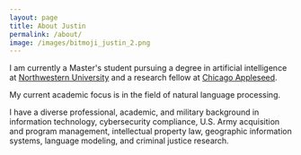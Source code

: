 ```yaml
---
layout: page
title: About Justin
permalink: /about/
image: /images/bitmoji_justin_2.png
---
```


I am currently a Master's student pursuing a degree in artificial intelligence at 
[Northwestern University](https://www.mccormick.northwestern.edu/artificial-intelligence/people/students/2020-21/justin-chae.html)
and a research fellow at
[Chicago Appleseed](https://www.chicagoappleseed.org/about-us/our-staff/).

My current academic focus is in the field of natural language processing.

I have a diverse professional, academic, and military background in information technology, 
cybersecurity compliance, U.S. Army acquisition and program management, intellectual property law,
geographic information systems, language modeling, and criminal justice research.
